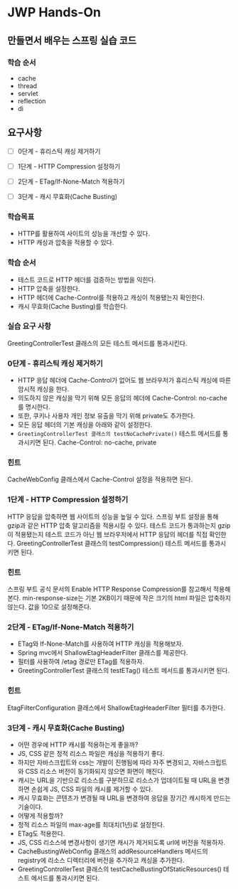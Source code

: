 # JWP Hands-On

## 만들면서 배우는 스프링 실습 코드

### 학습 순서
- cache
- thread
- servlet
- reflection
- di

## 요구사항
- [ ] 0단계 - 휴리스틱 캐싱 제거하기
- [ ] 1단계 - HTTP Compression 설정하기
- [ ] 2단계 - ETag/If-None-Match 적용하기
- [ ] 3단계 - 캐시 무효화(Cache Busting)


### 학습목표
- HTTP를 활용하여 사이트의 성능을 개선할 수 있다.
- HTTP 캐싱과 압축을 적용할 수 있다.


### 학습 순서
- 테스트 코드로 HTTP 헤더를 검증하는 방법을 익힌다.
- HTTP 압축을 설정한다.
- HTTP 헤더에 Cache-Control를 적용하고 캐싱이 적용됐는지 확인한다.
- 캐시 무효화(Cache Busting)를 학습한다.


### 실습 요구 사항
GreetingControllerTest 클래스의 모든 테스트 메서드를 통과시킨다.


### 0단계 - 휴리스틱 캐싱 제거하기
- HTTP 응답 헤더에 Cache-Control가 없어도 웹 브라우저가 휴리스틱 캐싱에 따른 암시적 캐싱을 한다.
- 의도하지 않은 캐싱을 막기 위해 모든 응답의 헤더에 Cache-Control: no-cache를 명시한다.
- 또한, 쿠키나 사용자 개인 정보 유출을 막기 위해 private도 추가한다.
- 모든 응답 헤더의 기본 캐싱을 아래와 같이 설정한다.
- `GreetingControllerTest 클래스의 testNoCachePrivate()` 테스트 메서드를 통과시키면 된다.
Cache-Control: no-cache, private

### 힌트
CacheWebConfig 클래스에서 Cache-Control 설정을 적용하면 된다.


### 1단계 - HTTP Compression 설정하기
HTTP 응답을 압축하면 웹 사이트의 성능을 높일 수 있다.
스프링 부트 설정을 통해 gzip과 같은 HTTP 압축 알고리즘을 적용시킬 수 있다.
테스트 코드가 통과하는지
gzip이 적용됐는지 테스트 코드가 아닌 웹 브라우저에서 HTTP 응답의 헤더를 직접 확인한다.
GreetingControllerTest 클래스의 testCompression() 테스트 메서드를 통과시키면 된다.

### 힌트
스프링 부트 공식 문서의 Enable HTTP Response Compression를 참고해서 적용해본다.
min-response-size는 기본 2KB이기 때문에 작은 크기의 html 파일은 압축하지 않는다. 값을 10으로 설정해준다.

### 2단계 - ETag/If-None-Match 적용하기
- ETag와 If-None-Match를 사용하여 HTTP 캐싱을 적용해보자.
- Spring mvc에서 ShallowEtagHeaderFilter 클래스를 제공한다.
- 필터를 사용하여 /etag 경로만 ETag를 적용하자.
- GreetingControllerTest 클래스의 testETag() 테스트 메서드를 통과시키면 된다.

### 힌트
EtagFilterConfiguration 클래스에서 ShallowEtagHeaderFilter 필터를 추가한다.


### 3단계 - 캐시 무효화(Cache Busting)
- 어떤 경우에 HTTP 캐시를 적용하는게 좋을까?
- JS, CSS 같은 정적 리소스 파일은 캐싱을 적용하기 좋다.
- 하지만 자바스크립트와 css는 개발이 진행됨에 따라 자주 변경되고, 자바스크립트와 CSS 리소스 버전이 동기화되지 않으면 화면이 깨진다.
- 캐시는 URL을 기반으로 리소스를 구분하므로 리소스가 업데이트될 때 URL을 변경하면 손쉽게 JS, CSS 파일의 캐시를 제거할 수 있다.
- 캐시 무효화는 콘텐츠가 변경될 때 URL을 변경하여 응답을 장기간 캐시하게 만드는 기술이다.
- 어떻게 적용할까?
- 정적 리소스 파일의 max-age를 최대치(1년)로 설정한다.
- ETag도 적용한다.
- JS, CSS 리소스에 변경사항이 생기면 캐시가 제거되도록 url에 버전을 적용하자.
- CacheBustingWebConfig 클래스의 addResourceHandlers 메서드의 registry에 리소스 디렉터리에 버전을 추가하고 캐싱을 추가한다.
- GreetingControllerTest 클래스의 testCacheBustingOfStaticResources() 테스트 메서드를 통과시키면 된다.
